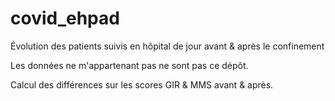 # covid_ehpad
Évolution des patients suivis en hôpital de jour avant &amp; après le confinement 

Les données ne m'appartenant pas ne sont pas ce dépôt.

Calcul des différences sur les scores GIR & MMS avant & après.
